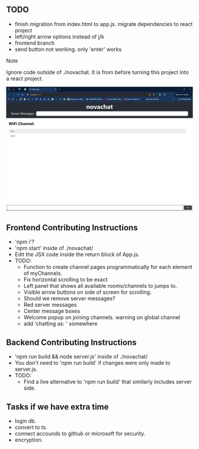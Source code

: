 ## TODO
- finish migration from index.html to app.js. migrate dependencies to react project
- left/right arrow options instead of j/k
- frontend branch
- send button not working. only 'enter' works

> [!NOTE]
> Ignore code outside of ./novachat. It is from before turning this project into a react project.

![Alt text](./public/homepagescreenshot.png)

## Frontend Contributing Instructions
- 'npm i'?
- 'npm start' inside of ./novachat/
- Edit the JSX code inside the return block of App.js.
- TODO:
  - Function to create channel pages programmatically for each element of myChannels.
  - Fix horizontal scrolling to be exact
  - Left panel that shows all available rooms/channels to jumps to.
  - Visible arrow buttons on side of screen for scrolling.
  - Should we remove server messages?
  - Red server messages
  - Center message boxes
  - Welcome popup on joining channels. warning on global channel
  - add 'chatting as: ' somewhere


## Backend Contributing Instructions
- 'npm run build && node server.js' inside of ./novachat/
- You don't need to 'npm run build' if changes were only made to server.js.
- TODO:
  - Find a live alternative to 'npm run build' that similarly includes server side.


## Tasks if we have extra time
- login db.
- convert to ts.
- connect accounds to github or microsoft for security.
- encryption.


